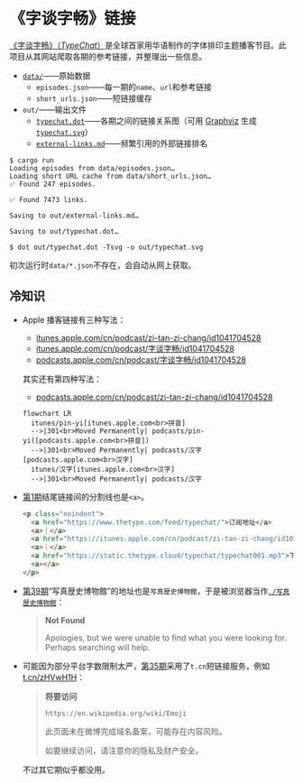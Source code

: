 # 《字谈字畅》链接

[《字谈字畅》（_TypeChat_）][typechat]是全球首家用华语制作的字体排印主题播客节目。此项目从其网站爬取各期的参考链接，并整理出一些信息。

- [`data/`][release-data]——原始数据
  - `episodes.json`——每一期的`name`、`url`和参考链接
  - `short_urls.json`——短链接缓存
- `out/`——输出文件
  - [`typechat.dot`][release-dot]——各期之间的链接关系图（可用 [Graphviz][graphviz] 生成[`typechat.svg`][release-svg]）
  - [`external-links.md`][release-md]——频繁引用的外部链接排名

```shell
$ cargo run
Loading episodes from data/episodes.json…
Loading short URL cache from data/short_urls.json…
✅ Found 247 episodes.

✅ Found 7473 links.

Saving to out/external-links.md…

Saving to out/typechat.dot…

$ dot out/typechat.dot -Tsvg -o out/typechat.svg
```

初次运行时`data/*.json`不存在，会自动从网上获取。

[typechat]: https://www.thetype.com/typechat/
[graphviz]: https://graphviz.org/

[release-data]: https://github.com/YDX-2147483647/typechat-link/releases/latest/download/data.7z
[release-dot]: https://github.com/YDX-2147483647/typechat-link/releases/latest/download/typechat.dot
[release-svg]: https://github.com/YDX-2147483647/typechat-link/releases/latest/download/typechat.svg
[release-md]: https://github.com/YDX-2147483647/typechat-link/releases/latest/download/external-links.md

## 冷知识

- Apple 播客链接有三种写法：

  - [itunes.apple.com/cn/podcast/zi-tan-zi-chang/id1041704528](https://itunes.apple.com/cn/podcast/zi-tan-zi-chang/id1041704528)
  - [itunes.apple.com/cn/podcast/字谈字畅/id1041704528](https://itunes.apple.com/cn/podcast/%E5%AD%97%E8%B0%88%E5%AD%97%E7%95%85/id1041704528)
  - [podcasts.apple.com/cn/podcast/字谈字畅/id1041704528](https://podcasts.apple.com/cn/podcast/%E5%AD%97%E8%B0%88%E5%AD%97%E7%95%85/id1041704528)

  其实还有第四种写法：

  - [podcasts.apple.com/cn/podcast/zi-tan-zi-chang/id1041704528](https://podcasts.apple.com/cn/podcast/zi-tan-zi-chang/id1041704528)

  ```mermaid
  flowchart LR
    itunes/pin-yi[itunes.apple.com<br>拼音]
    -->|301<br>Moved Permanently| podcasts/pin-yi([podcasts.apple.com<br>拼音])
    -->|301<br>Moved Permanently| podcasts/汉字[podcasts.apple.com<br>汉字]
    itunes/汉字[itunes.apple.com<br>汉字]
    -->|301<br>Moved Permanently| podcasts/汉字
  ```

- [第1期](https://www.thetype.com/typechat/ep-001/)结尾链接间的分割线也是`<a>`。

  ```html
  <p class="noindent">
    <a href="https://www.thetype.com/feed/typechat/">订阅地址</a>
    <a>｜</a>
    <a href="https://itunes.apple.com/cn/podcast/zi-tan-zi-chang/id1041704528">iTunes</a>
    <a>｜</a>
    <a href="https://static.thetype.cloud/typechat/typechat001.mp3">下载音频</a>
    <a></a>
  </p>
  ```

- [第39期](https://www.thetype.com/typechat/ep-039/)“写真歴史博物館”的地址也是`写真歴史博物館`，于是被浏览器当作[`./写真歴史博物館`](https://www.thetype.com/typechat/ep-039/%E5%86%99%E7%9C%9F%E6%AD%B4%E5%8F%B2%E5%8D%9A%E7%89%A9%E9%A4%A8)：

  > **Not Found**
  >
  > Apologies, but we were unable to find what you were looking for. Perhaps searching will help.


- 可能因为部分平台字数限制太严，[第35期](https://www.thetype.com/typechat/ep-035/)采用了`t.cn`短链接服务，例如 [t.cn/zHVwH1H](https://t.cn/zHVwH1H)：

  > **将要访问**
  >
  > `https://en.wikipedia.org/wiki/Emoji`
  >
  > 此页面未在微博完成域名备案，可能存在内容风险。
  >
  > 如要继续访问，请注意你的隐私及财产安全。

  不过其它期似乎都没用。
